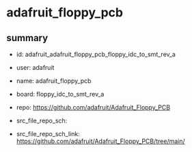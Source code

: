 # adafruit_floppy_pcb
 
## summary 
* id: adafruit_adafruit_floppy_pcb_floppy_idc_to_smt_rev_a
* user: adafruit
* name: adafruit_floppy_pcb
* board: floppy_idc_to_smt_rev_a
* repo: https://github.com/adafruit/Adafruit_Floppy_PCB



* src_file_repo_sch: 
* src_file_repo_sch_link: https://github.com/adafruit/Adafruit_Floppy_PCB/tree/main/




